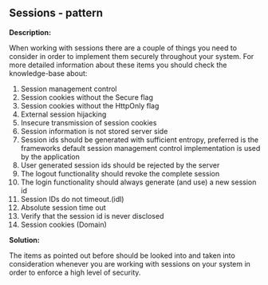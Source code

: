 
Sessions - pattern
-------

**Description:**

When working with sessions there are a couple of things you need to consider in order
to implement them securely throughout your system. For more detailed information about
these items you should check the knowledge-base about:

1.  Session management control
2.  Session cookies without the Secure flag
3.  Session cookies without the HttpOnly flag
4.  External session hijacking
5.  Insecure transmission of session cookies
6.  Session information is not stored server side
7.  Session ids should be generated with sufficient entropy, preferred is the frameworks default session management control implementation is used by the application
8.  User generated session ids should be rejected by the server
9.  The logout functionality should revoke the complete session
10. The login functionality should always generate (and use) a new session id
11. Session IDs do not timeout.(idl)
12. Absolute session time out
13. Verify that the session id is never disclosed
14. Session cookies (Domain)

**Solution:**

The items as pointed out before should be looked into and taken into consideration
whenever you are working with sessions on your system in order to enforce a 
high level of security.


